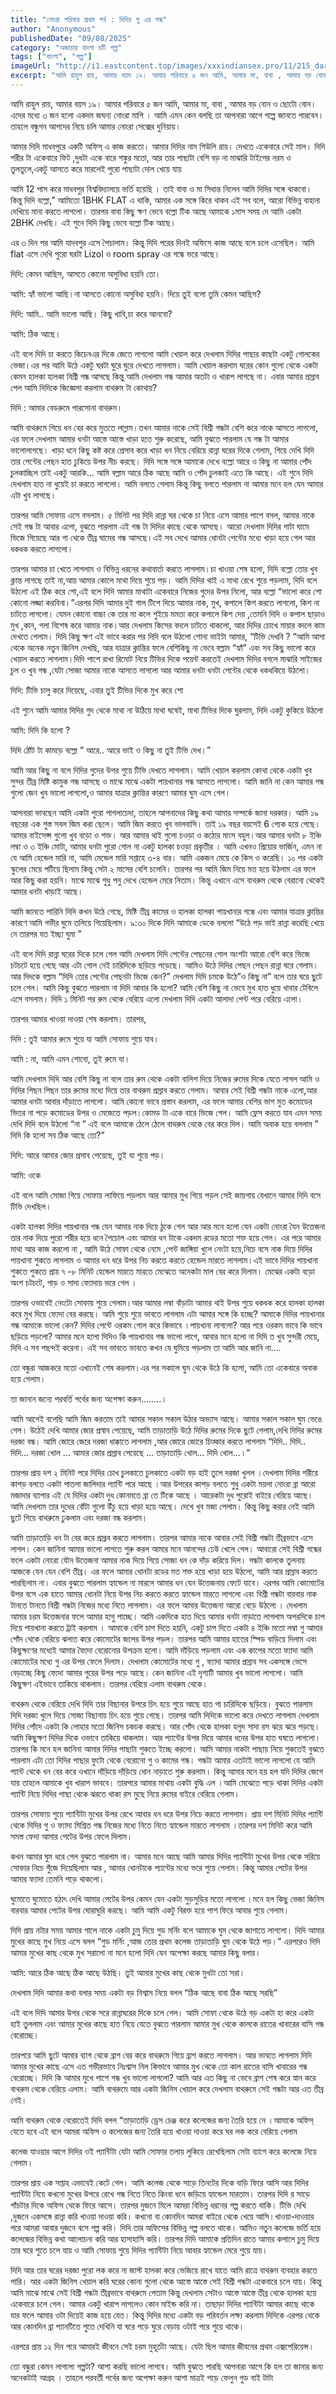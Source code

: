 ```yaml
---
title: "নোংরা পরিবার প্রথম পর্ব : দিদির গু এর গন্ধ"
author: "Anonymous"
publishedDate: "09/08/2025"
category: "অজাচার বাংলা চটি গল্প"
tags: ["বাংলা", "গল্প"]
imageUrl: "http://i1.eastcontent.top/images/xxxindiansex.pro/11/215_dark_Rai_washed.jpg"
excerpt: "আমি রাহুল রায়, আমার বয়স ১৯। আমার পরিবারে ৫ জন আমি, আমার মা, বাবা , আমার বড় বোন ও ছোটো বোন। এদের মধ্যে ৩ জন হলো একদম জঘন্য নোংরা মাগি । আমি এমন কেন বলছি তা আপনারা আগে গল্পে জানতে পারবেন। তাহলে বন্ধু..."
---
```


আমি রাহুল রায়, আমার বয়স ১৯। আমার পরিবারে ৫ জন আমি, আমার মা, বাবা , আমার বড় বোন ও ছোটো বোন। এদের মধ্যে ৩ জন হলো একদম জঘন্য নোংরা মাগি । আমি এমন কেন বলছি তা আপনারা আগে গল্পে জানতে পারবেন। তাহলে বন্ধুগন আপদের নিয়ে চলি আমার নোংরা সেক্সের দুনিয়ায়।


আমার দিদি মাধবপুরে একটি অফিস্ এ কাজ করতো। আমার দিদির নাম শিউলি রায়। দেখতে একেবারে সেই মাল। দিদি শরীর টা একেবারে ফিট ,দুধটা একে বারে শঙ্কুর মতো, আর তার পাছাটা বেশি বড় না মাঝারি টাইপের নরম ও তুলতুলে,একটু আসতে করে মারলেই পুরো পাছাটা দোল খেয়ে যায়


আমি 12 পাস করে মাধবপুর বিশ্ববিদ্যালয়ে ভর্তি হয়েছি । তাই বাবা ও মা সিধান্ত নিলেন আমি দিদির সঙ্গে থাকবো। কিন্তু দিদি বল্লো,” আমিতো 1BHK FLAT এ থাকি, আমার এক সঙ্গে কিরে থাকব এই সব বলে, আরো বিভিন্ন বাহানা দেখিয়ে মানা করতে লাগলো। তারপর বাবা কিছু ক্ষণ ভেবে বল্লো টিক আছে আমাকে ১মাস সময় দে আমি একটা 2BHK দেখছি। এই শুনে দিদি কিছু ভেবে বল্লো টিক আছে।


এর ৩ দিন পর আমি যাদবপুর এসে পৈচালাম। কিন্তু দিদি পরের দিনই অফিসে কাজ আছে বলে চলে এসেছিল। আমি flat এসে দেখি পুরো ঘরটা Lizol ও room spray এর গন্ধে ভরে আছে।

দিদি: কেমন আছিস, আসতে কোনো অসুবিধা হয়নি তো।

আমি: হ্যাঁ ভালো আছি।না আসতে কোনো অসুবিধা হয়নি। দিয়ে তুই বলো তুমি কেমন আছিস?

দিদি: আমি.. আমি ভালো আছি। কিছু খাবি,চা করে আনবো?

আমি: ঠিক আছে।

এই বলে দিদি চা করতে কিচেনএর দিকে জেতে লাগলো আমি খেয়াল করে দেখলাম দিদির পাছার কাছটা একটু গোলকের ভেজা।এর পর আমি উঠে একটু ঘরটা ঘুরে ঘুরে দেখতে লাগলাম। আমি খেয়াল করলাম ঘরের কোন গুলো থেকে একটা কেমন হালকা হালকা বিশ্রী গন্ধ আসছে কিন্তু আমি দেখলাম গন্ধ আমার অতটা ও খারাপ লাগছে না। এবার আমার প্রস্রাব পেল আমি দিদিকে জিজ্ঞেসা করলাম বাথরুম টা কোথায়?

দিদি : আমার বেডরুমে পারসোনা বাথরুম।

আমি বাথরুমে গিয়ে ধন বের করে মুততে লাগ্লাম।তখন আমার নাকে সেই বিশ্রী গন্ধটা বেশি করে নাকে আসতে লাগলো, এর ফলে দেখলাম আমার ধনটা আস্তে আস্তে খাড়া হতে শুরু করেছে, আমি বুঝতে পারলাম যে গন্ধ টা আমার ভালোলাগছে। খাড়া ধনে কিছু কষ্ট করে প্রেসাব করে খাড়া ধন নিয়ে বেরিয়ে রান্না ঘরের দিকে গেলাম, গিয়ে দেখি দিদি তার পেন্টের পেছন হাত ঢুকিয়ে উপর নীচ করছে। দিদি সঙ্গে সঙ্গে আমাকে দেখে বল্লো আরে ও কিছু না আমার পোঁদ চুলকাচ্ছিল তাই একটু আরকি… আমি বল্লাম আরে ঠিক আছে আমি ও পোঁদ চুলকাই এতে কি আছে। এই শুনে দিদি দেখলাম হাত না ধুয়েই চা করতে লাগলো। আমি বলতে গেলাম কিন্তু কিছু বলতে পারলাম না আমার মনে হল যেন আমার এটা খুব লাগছে।

তারপর আমি সোফায় এসে বসলাম। ৫ মিনিট পর দিদি রান্না ঘর থেকে চা নিয়ে এসে আমার পাশে বসল, আমার নাকে সেই গন্ধ টা আবার এলো, বুঝতে পারলাম এই গন্ধ টা দিদির কাছে থেকে আসছে। আরো দেখলাম দিদির গাটা ঘামে ভিজে গিয়েছে আর গা থেকে তীব্র ঘামের গন্ধ আসছে।এই সব দেখে আমার ধোনটা পেন্টের মধ্যে খাড়া হয়ে গেল আর ধকধক করতে লাগলো।

তারপর আমার চা খেতে লাগলাম ও বিভিন্ন ধরনের কথাবার্তা করতে লাগলাম।চা খাওয়া শেষ হলো, দিদি বল্লো তোর খুব ক্লান্ত লাগছে তাই না,আয় আমার কোলে মাথা দিয়ে শুয়ে পড়। আমি দিদির থাই এ মাথা রেখে শুয়ে পড়লাম, দিদি বলে উঠলো এই ঠিক করে শো,এই বলে দিদি আমার মাথাটা একেবারে নিজের গুদের উপর নিলো, আর বল্লো “ভালো করে শো কোনো লজ্জা করবিনা।”এরপর দিদি আমার দুই গাল টিপে দিয়ে আমার নাক, মুখ, কপালে কিশ করতে লাগলো, কিশ না চাটতে লাগলো। যেমন কোনো বাচ্চা কে তার মা কলে শুইয়ে মমতা করে কপালে কিশ দেয় ,তেমনি দিদি ও কপাল ছাড়াও মুখ ,কান, গলা বিশেষ করে আমার নাক।আর দেখলাম কিসের বদলে চাটতে থাকলো, আর দিদির চোখে মায়ার বদলে কাম দেখতে পেলাম। দিদি কিছু ক্ষণ এই ভাবে করার পর দিদি বলে উঠলো শোনা ভাইটা আমার, “টিভি দেখবি ? “আমি আসা থেকে অনেক নতুন জিনিস দেখছি, আর যাত্রার ক্লান্তির ফলে বেশিকিছু না ভেবে বল্লাম “হ্যাঁ” এবং সব কিছু ভালো করে খেয়াল করতে লাগলাম।দিদি পাশে রাখা রিমোট নিয়ে টিভির দিকে পয়েন্ট করতেই দেখলাম দিদির বগলে মাঝারি সাইজের চুল ও খুব গন্ধ ,যেটা সোজা আমার নাকে আসতে লাগলো আর আমার ধনটা ধনটা পেন্টের থেকে ধকধকিয়ে উঠলো।

দিদি: টিভি চালু করে দিয়েছে, এবার তুই টিভির দিকে মুখ করে শো

এই শুনে আমি আমার দিদির গুদ থেকে মাথা না উঠিয়ে মাথা ঘষেই, মাথা টিভির দিকে ঘুরলাম, দিদি একটু কুকিয়ে উঠলো

আমি: দিদি কি হলো ?

দিদি ঠোঁট টা কামড়ে বল্লো ” আরে.. আরে ভাই ও কিছু না তুই টিভি দেখ।”

আমি আর কিছু না বলে দিদির গুদের উপর শুয়ে টিভি দেখতে লাগলাম। আমি খেয়াল করলাম কোথা থেকে একটা খুব সুন্দর তীব্র মিষ্টি কামুক গন্ধ আসছে ও মাঝে মাঝে একটা পায়খানার গন্ধ আসতে লাগলো। আমি জানি না কেন আমার গন্ধ গুলো জেন খুব ভালো লাগলো,ও আমার যাত্রার ক্লান্তির কারণে আমার ঘুম এসে গেল।


আপনারা ভাবছেন আমি একটা পুরো পাগলাচেদা, তাহলে আপনাদের কিছু কথা আমার সম্পর্কে জানা দরকার। আমি ১৯ বছরের এক শুস্ত সবল জিম করা ছেলে। আমি জিম করতে খুব ভালবাসি। তাই ১৯ বছর বয়সেই 6 প্যেক হয়ে গেছে। আমার বাইসেপ্স গুলো খুব বড়ো ও শক্ত। আর আমার থাই গুলো চওড়া ও কঠোর মাংস বহুল।আর আমার ধনটা ৮ ইঞ্চি লম্বা ও ৩ ইঞ্চি মোটা, আমার ধনটা পুরো গোল না একটু হালকা চওড়া প্রকৃতীর । আমি এখনও প্রিয়োর‌ ভার্জিন, এমন না যে আমি হেন্ডেল মারি না, আমি মেন্ডেল মারি সপ্তাহে ৩-৪ বার। আমি একজন মেয়ে কে কিস ও করেছি। ১০ পর একটা স্কুলের মেয়ে পটিয়ে ছিলাম কিন্তু সেটা ২ মাসের বেশি চলেনি। তারপর পর আমি জিম নিয়ে মত্ত হয়ে উঠলাম এর ফলে আর কিছু করা হয়নি। মাঝে মাঝে শুধু পনু দেখে হেন্ডেল মেরে নিতাম। কিন্তু এখানে এসে বাথরুম থেকে বেরানো থেকেই আমার ধনটা খাড়াই আছে।

আমি জানতে পারিনি দিদি কখন উঠে গেছে, মিষ্টি তীব্র কামের ও হালকা হালকা পায়খানার গন্ধে এবং আমার যাত্রার ক্লান্তির কারণে আমি গভীর ঘুমে তলিয়ে গিয়েছিলাম। ৯:৩০ দিকে দিদি আমাকে ডেকে বললো “উঠে পড় ভাই রান্না করেছি খেয়ে নে তারপর যত ইচ্ছা ঘুমা ”

এই বলে দিদি রান্না ঘরের দিকে চলে গেল আমি দেখলাম দিদি পেন্টের পেছনের গোল অংশটা আরো বেশি করে ভিজে চটচটে হয়ে গেছে আর এটা গোল নেই চারিদিকে ছড়িয়ে পড়েছে। আমিও উঠে দিদির পেছন পেছন রান্না ঘরে গেলাম। আর দিদকে বল্লাম “দিদি তোর পেন্টের পেছনটা ভিজে কেন?” দেখলাম দিদি চমকে উঠে”ও কিছু না” বলে তার ঘরে ছুটে চলে গেল। আমি কিছু বুঝতে পারলাম না দিদি আবার কি হলো? আমি বেশি কিছু না ভেবে মুখ হাত ধুয়ে খাবার টেবিলে এসে বসলাম। দিদি ১ মিনিট পর রুম থেকে বেরিয়ে এলো দেখলাম দিদি একটা আলাদা পেন্ট পরে বেরিয়ে এলো।

তারপর আমার খাওয়া দাওয়া শেষ করলাম। তারপর,

দিদি : তুই আমার রুমে শুয়ে যা আমি সোফায় শুয়ে যাব।

আমি : না, আমি এমন শোবো, তুই রুমে যা।

আমি দেখলাম দিদি আর বেশি কিছু না বলে তার রুম থেকে একটা বালিশ দিয়ে নিজের রুমের দিকে যেতে লাগল আমি ও দিদির পিছন পিছন তার রুমের মধ্যে দিয়ে তার বাথরুম প্রস্রাব করতে গেলাম। আবার সেই বিশ্রী গন্ধটা নাকে এলো,আর আমার ধনটা আবার দাঁড়াতে লাগলো। আমি কোনো ভাবে প্রস্তাব করলাম, এর ফলে আমার বেশির ভাগ মুত কমোডের ভিতর না পড়ে কমোডের উপর ও মেজেতে পড়ল।কোমড টা একে বারে ভিজে গেল। আমি ফ্লেস করতে যাব এমন সময় দেখি দিদি বলে উঠলো “না ” এই বলে আমাকে ঠেলে ঠেলে বাথরুম থেকে বের করে দিল। আমি অবাক হয়ে বললাম ” দিদি কি হলো সব ঠিক আছে তো?”

দিদি: আরে আমার জোর প্রসাব পেয়েছে, তুই যা শুয়ে পড়।

আমি: ওকে

এই বলে আমি সোজা গিয়ে সোফায় লাফিয়ে পড়লাম আর আমার মুখ গিয়ে পড়ল সেই জায়গায় যেখানে আমার দিদি বসে টিভি দেখছিল।

একটা হালকা দিদির পায়খানার গন্ধ যেন আমার নাক দিয়ে ঠুকে গেল আর আর মনে হলো যেন একটা নোংরা যৈন উত্তেজনা তার নাক দিয়ে পুরো শরীর হয়ে ধনে পৈচোল এবং আমার ধন টাকে একদম রডের মতো শক্ত হয়ে গেল। এর পরে আমার মাথা আর কাজ করলো না , আমি উঠে সোফা থেকে নেমে ,পেন্ট জাঙ্গিয়া খুলে নেংটা হয়ে,নিচে বসে নাক দিয়ে দিদির পায়খানা শুকতে লাগলাম ও আমার ধন ধরে উপর নিচ করতে করতে হেন্ডেল মারতে লাগলাম।এই ভাবে দিদির পায়খানা শুকতে শুকতে প্রায় ৭ -৮ মিনিট হেন্ডেল মারতে মারতে মেঝেতে অনেকটা মাল বের করে দিলাম। মেঝের একটা বড়ো অংশ চটচটে, গাড় ও সাদা ফ্যোদায় ভরে গেল ।


তারপর ওভাবেই নেংটো সোফায় শুয়ে গেলাম।আর আমার লম্বা বাঁড়াটা আমার থাই উপর শুয়ে ধকধক করে হালকা হালকা করে মুখ দিয়ে ফ্যেদা বের করছে। আমি শুয়ে শুয়ে ভাবতে লাগলাম এটা আমার সঙ্গে কি হচ্ছে? আমাকে দিদির পায়খানার গন্ধ আমাকে ভালো কেন? দিদির পেন্টে ওরকম গোল করে কিভাবে ।পায়খানা লাগলো? আর পরে ওরকম ভাবে কি ভাবে ছড়িয়ে পড়লো? আমার মনে হলো দিদিও কি পায়খানার গন্ধ ভালো লাগে, আবার মনে হলো না দিদি ত খুব সুন্দরী মেয়ে, দিদি এ সব পছন্দই করেনা। এই সব ভাবতে ভাবতে কখন যে ঘুমিয়ে পড়লাম তা আমি আর জানি না….

তো বন্ধুরা আজকরে মতো এখানেই শেষ করলাম।এর পর সকালে ঘুম থেকে উঠে কি হলো, আমি তো একেবারে অবাক হয়ে গেলাম।

তা জানান জন্যে পরবর্তি পর্বের জন্য অপেক্ষা করুন……..।

আমি আগেই বলেছি আমি জিম করতাম তাই আমার সকাল সকাল উঠার অভ্যাস আছে। আমার সকাল সকাল ঘুম ভেঙে গেল। উঠেই দেখি আমার জোর প্রস্বাব পেয়েছে, আমি তাড়াতাড়ি উঠে দিদির রুমের দিকে ছুটে গেলাম,দেখি দিদির রুমের দরজা বন্ধ। আমি জোরে জেরে দরজা ধাক্কাতে লাগলাম ,আর জোরে জোরে চিত্কার করতে লাগলাম “দিদি.. দিদি.. দিদি… দরজা খোল … আমার জোর প্রস্রাব পেয়েছে … তাড়াতাড়ি খোল… দিদি খোল…।”

তারপর প্রায় দশ ২ মিনিট পরে দিদির চোখ চুলকাতে চুলকাতে একটা বড় হাই তুলে দরজা খুলল ।দেখলাম দিদির শরীরে কাপড় বলতে একটা পাতলা জালিদার প্যান্টি পরে আছে ।আর উপরের কাপড় বলতে শুধু একটা ময়লা নোংরা ব্রা আরো মজাদার ব্যাপার এই যে দিদির একটা দুধ কোনমতে ব্রা তে টিকে আছে । আরেকটা দুধ পুরোই বাইরে বেরিয়ে আছে।আমি দেখলাম তার দুধের বোঁটা গুলো উঁচু হয়ে খাড়া হয়ে আছে। দেখে খুব মজা পেলাম। কিন্তু কিছু করার নেই আমি ছুটে গিয়ে বাথরুমে ঢুকলাম এবং দরজা বন্ধ করলাম।

আমি তাড়াতাড়ি ধন টা বের করে প্রস্রূব করতে লাগলাম। তারপর আমার নাকে আবার সেই বিশ্রী গন্ধটা তীব্রভাবে এসে লাগল। কেন জানিনা আমার ভালো লাগতে শুরু করল আমার মনে আনন্দের ঢেউ খেলে গেল। আবারো সেই বিশ্রী গন্ধের ফলে একটা নোংরা যৌন উত্তেজনা আমার নাক দিয়ে গিয়ে সোজা ধন কে দাঁড় করিয়ে দিল। গন্ধটা কালকে তুলনায় আজকে যেন যেন বেশি তীব্র। এর ফলে আমার ধোনটা রডের মত শক্ত হয়ে খাড়া হয়ে উঠলো, আমি আর প্রস্রাব করতে পারছিলাম না। এবার বুঝতে পারলাম হ্যান্ডেল না মারলে আমার ধন যেন উত্তেজনায় ফেটে যাবে। এরপর আমি কোমোটের উপর বসে এক হাতে আমার ধোনটা নিয়ে উপর নিচ করতে করতে হ্যান্ডেল মারতে লাগলো এবং বিশ্রী গন্ধটা বারবার নাক টানতে টানতে বিশ্রী গন্ধটা নিজের মধ্যে নিতে লাগলাম। এর ফলে আমার উত্তেজনা আরো বেড়ে উঠলো । দেখলাম আমার চরম উত্তেজনার ফলে আমার হাগু পাচ্ছে। আমি একদিকে হাত দিয়ে আমার ধনটা নাড়াতে লাগলাম অপরদিকে চাপ দিয়ে পায়খানা করতে ট্রাই করলাম । আমাকে বেশি চাপ দিতে হয়নি, একটু চাপ দিতে একটা ৪ ইঞ্চি মতো লম্বা গু আমার পোঁদ থেকে বেরিয়ে ঝলাত করে কোমোটের জলের উপর পড়ল। তারপর আমি আমার হাতের স্পিড বাড়িয়ে দিলাম এবং কিছুক্ষণের মধ্যেই আমার ফ্যৈদা বেরোনোর উপক্রম হলো। আমি দাঁড়িয়ে পড়লাম এবং এক কাপের মতো ফ্যাদা আমি কোমোটের মধ্যে গু এর উপর ফেলে দিলাম। দেখলাম কোমোটের মধ্যে গু , ফ্যাদা আমার প্রস্রাব সব একসঙ্গে ভেসে বেড়াচ্ছে কিছু ফ্যেদা আমার গুয়ের উপর পড়ে আছে। কেন জানিনা এই দৃশ্যটি আমার খুব ভালো লাগলো। আমি কিছুক্ষণ এইভাবে তাকিয়ে থাকলাম। তারপর বেরিয়ে এলাম বাথরুম থেকে।

বাথরুম থেকে বেরিয়ে দেখি দিদি তার বিছানার উপরে চিৎ হয়ে শুয়ে আছে হাত পা চারিদিকে ছড়িয়ে। বুঝতে পারলাম দিদি দরজা খুলে দিয়ে সোজা বিছানায় চিৎ হয়ে শুয়ে গেছে। তারপর আমি দিদিকে ভালো করে দেখতে লাগলাম দেখলাম দিদির পোঁদে একটা কি লোহার মতো জিনিস চকচক করছে। আর পোঁদ থেকে হালকা হলুদ সাদা রস ঝরে ঝরে পড়ছে। আমি কিছুক্ষণ দিদির দিকে ওভাবে তাকিয়ে থাকলাম। আর প্যান্টের উপর দিয়ে আমার ধনের উপর হাত ঘষতে লাগলো। তারপর কি মনে হল জানিনা আমার দিদির পাছাটা শুকতে ইচ্ছে করলো। আমি আমার নাকটা পাছায় নিয়ে শুকতেই বুঝতে পারলাম এটা তো দিদির পাছার ফুটো থেকে বেরোনো গু ও কামের গন্ধ। গন্ধটা আমার এতটাই ভালো লাগলো যে আমি প্যান্ট থেকে ধন বের করে ওখানে দাঁড়িয়ে দাঁড়িয়ে ধোন নাড়াতে শুরু করলাম। কিন্তু আমার মনে হয় হল যদি দিদির জেগে যায় তাহলে আমাকে খুব খারাপ ভাববে। তারপরে আমার মাথায় একটা বুদ্ধি এল ।আমি মেঝেতে পড়ে থাকা দিদির একটা প্যান্টি নিয়ে দিদির পাছা থেকে ঝরতে থাকা রস মুছে নিয়ে রুমের বাইরে বেরিয়ে গেলাম।

তারপর সোফায় শুয়ে প্যান্টিটা মুখের উপর রেখে আবার ধন ধরে উপর নিচে করতে লাগলাম। প্রায় দশ মিনিট দিদির প্যান্টি থেকে দিদির গু ও ফ্যাদা মিশ্রিত গন্ধ নিজের মধ্যে নিতে নিতে হ্যান্ডেল মারতে লাগলাম ।তারপর দশ মিনিট করে আমি সমস্ত ফেদা আমার পেটের উপর ফেলে দিলাম।

কখন আমার ঘুম ধরে গেল বুঝতে পারলাম না। আমার মনে আছে আমি আমার দিদির প্যান্টিটা মুখের উপর থেকে সরিয়ে সোফার নিচে গুঁজে দিয়েছিলাম আর , আমার ধোনটাকে প্যান্টের মধ্যে ভরে শুয়ে গেলাম। কিন্তু আমার পেটের উপর আমার ফ্যাদা তেমনি পড়ে থাকলো।

ঘুমোতে ঘুমোতে হঠাৎ দেখি আমার পেটের উপর কেমন যেন একটা সুড়সুড়ির মতো লাগলো ।মনে হল কিছু ভেজা জিনিস বারবার আমার পেটের উপর ঘোরাঘুরি করছে। আমি আমি একটু বিরক্ত হয়ে পাশ ফিরে আবার শুয়ে গেলাম।

দিদি প্রায় নটার সময় আমার গালে নাকে একটা চুমু দিয়ে গুড মর্নিং বলে আমাকে ঘুম থেকে জাগাতে লাগলো। দিদি আমার মুখের কাছে মুখ নিয়ে এসে বলল “গুড মর্নিং ,আজ তোর প্রথম কলেজ তাড়াতাড়ি ঘুম থেকে উঠে পড়।” এরপরেও দিদি আমার মুখের কাছ থেকে মুখ সরালো না মনে হলো দিদি যেন অপেক্ষা করছে আমার কিছু বলার।

আমি: আরে ঠিক আছে ঠিক আছে উঠছি। তুই আমার মুখের কাছ থেকে মুখটা তো সরা।

দেখলাম দিদি আমার কথা বলার সময় একটা বড় নিশ্বাস নিয়ে বলল “ঠিক আছে বাবা ঠিক আছে সরছি”

এই বলে দিদি আমার উপর থেকে সরে রান্নাঘরের দিকে চলে গেল। আমি সোফা থেকে উঠে বড় একটা হা করে একটা হাই তুললাম এবং আমার মুখের কাছে হাত নিয়ে যেতে বুঝতে পারলাম আমার মুখ থেকে কালকে রাতের খাবারের বাসি গন্ধ বেরোচ্ছে।

তারপরে আমি ছুটে আমার ব্যাগ থেকে ব্রাশ বের করে বাথরুমে গিয়ে ব্রাশ করতে লাগলাম। আর ভাবতে লাগলাম দিদি আমার মুখের কাছে এসে এত গভীরভাবে নিঃশ্বাস নিল কিভাবে আমার মুখ থেকে তো কাল রাতের বাসি খাবারের গন্ধ বেরোচ্ছে। দিদি কি আমার মুখে পাশে গন্ধ খুব ভালো লাগলো? আমি আর এত কিছু না ভেবে ব্রাশ শেষ করে স্নান করে বাথরুম থেকে বেরিয়ে এলাম। আমি বাথরুমে আর একটা জিনিস খেয়াল করে দেখলাম বাথরুমে সেই গন্ধটা আর এত তীব্র নেই।

আমি বাথরুম থেকে বেরোতেই দিদি বলল “তাড়াতাড়ি ড্রেস চেঞ্জ করে কলেজের জন্য তৈরি হয়ে নে ।আমাকে অফিস্ যেতে হবে এই বলে আমরা অফিস ও কলেজের জন্য তৈরি হয়ে খাওয়া দাওয়া করে ঘর লক করে বেরিয়ে গেলাম

কলেজ যাওয়ার আগে দিদির ওই প্যান্টিটা যেটা আমি সোফার তলায় লুকিয়ে রেখেছিলাম সেটা ব্যাগে করে কলেজে নিয়ে গেলাম।

তারপর প্রায় এক সপ্তাহ এভাবেই কেটে গেল। আমি কলেজ থেকে সাড়ে তিনটের দিকে বাড়ি ফিরে আসি আর দিদির প্যান্টিটা নিয়ে কখনো মুখের উপরে রেখে গন্ধ নিতে নিতে কিংবা ধনে জড়িয়ে হ্যান্ডেল মারতাম। তারপর দিদি র সাড়ে পাঁচটার দিকে অফিস থেকে ফিরে আসে। তারপর দুজনে মিলে আমরা বিভিন্ন ধরনের গল্প করতে থাকি। টিভি দেখি ,দুজনে একসঙ্গে রান্না করি খাওয়া দাওয়া করি। কখনো বা কোনদিন আমরা বাইরে থেকে খেয়ে আসি।খাওয়া-দাওয়ার পরে আমরা আবার দুজনে বসে গল্প করি। দিদি তার অফিসের বিভিন্ন গল্প বলতে থাকে। আমিও নতুন কলেজে ভর্তি হয়ে কলেজের বিভিন্ন কথা আলোচনা করি আর হাসাহাসি করি। তারপর দিদি আমাকে প্রতিদিন রাতে আমার কপালে চুমু দিয়ে তার ঘরে শুতে চলে যায় ও আমি সোফায় শুয়ে দিদির প্যান্টিটা নিয়ে আবার হ্যান্ডেল মেরে শুয়ে যায়।

দিদি আর তার ঘরের দরজা পুরো লক করে না জাস্ট হালকা করে ভেজিয়ে রাখে যাতে আমি রাত্রে বাথরুম ব্যবহার করতে পারি। আর একটা জিনিস খেয়াল করি ঘরের কোনা গুলো থেকে আস্তে আস্তে সেই বিশ্রী গন্ধটা একেবারে চলে যায়। কিন্তু আমি মাঝে মাঝে সেই বিশ্রী গন্ধটা তীব্রভাবে বাথরুমে পেতাম কিন্তু দেখলাম সেটাও আস্তে আস্তে তীব্র থেকে হালকা হয়ে একেবারে চলে গেল। আমার একটু খারাপ লাগলেও কোন মাইন্ড করি না। তাছাড়া দিদির প্যান্টিটা আমার কাছে থাকে যার ফলে আমার ওটা দিয়েই কাজ হয়ে যেত। কিন্তু দিদির মধ্যে একটা বড় পরিবর্তন লক্ষ্য করলাম দিদিকে এরপর থেকে আর কোনদিন ব্রা প্যানটিতে শুতে দেখিনি যা ঘরে পড়ে ঘুরে বেড়ায় ওটাই পরে শুয়ে থাকে।

এরপরে প্রায় ১২ দিন পরে আমারই জীবনে সেই চরম মুহূর্তটা আছে। যেটা ছিল আমার জীবনের প্রথম এক্সপেরিয়েন্স।

তো বন্ধুরা কেমন লাগলো গল্পটা? আশা করছি ভালো লাগবে। আমি বুঝতে পারছি আপনারা আগে কি হল তা জানার জন্য অনেকটাই আগ্রহ । তাহলে পরবর্তী পর্বের জন্য অপেক্ষা করুন আশা মাত্রই পড়ে ফেলুন গুড বাই টাটা
